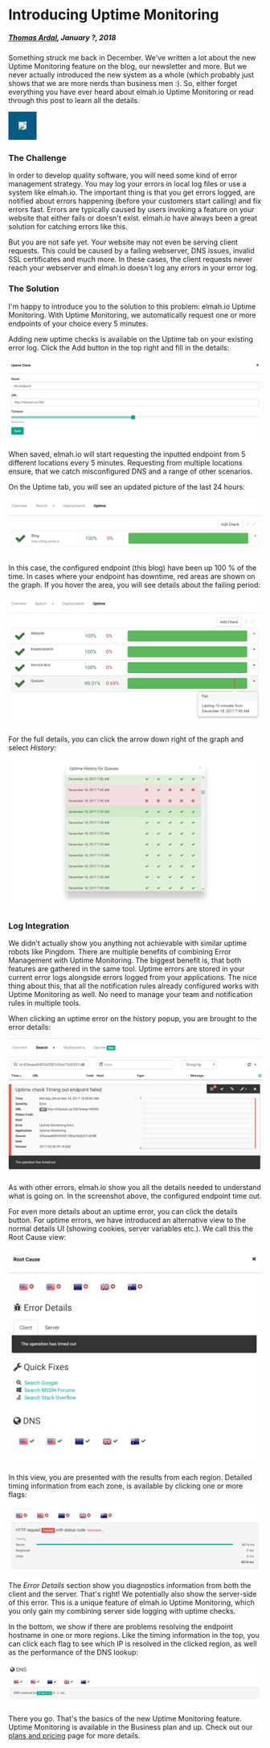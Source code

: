 # Introducing Uptime Monitoring

##### [Thomas Ardal](http://elmah.io/about/), January ?, 2018

Something struck me back in December. We've written a lot about the new Uptime Monitoring feature on the blog, our newsletter and more. But we never actually introduced the new system as a whole (which probably just shows that we are more nerds than business men :). So, either forget everything you have ever heard about elmah.io Uptime Monitoring or read through this post to learn all the details.

<img src="https://elmah.io/images/uptime_monitoring_map.gif" style="border: 20px solid #065c85;" />

### The Challenge

In order to develop quality software, you will need some kind of error management strategy. You may log your errors in local log files or use a system like elmah.io. The important thing is that you get errors logged, are notified about errors happening (before your customers start calling) and fix errors fast. Errors are typically caused by users invoking a feature on your website that either fails or doesn't exist. elmah.io have always been a great solution for catching errors like this.

But you are not safe yet. Your website may not even be serving client requests. This could be caused by a failing webserver, DNS issues, invalid SSL certificates and much more. In these cases, the client requests never reach your webserver and elmah.io doesn't log any errors in your error log.

### The Solution

I'm happy to introduce you to the solution to this problem: elmah.io Uptime Monitoring. With Uptime Monitoring, we automatically request one or more endpoints of your choice every 5 minutes.

Adding new uptime checks is available on the Uptime tab on your existing error log. Click the Add button in the top right and fill in the details:

![Add uptime check](images/add_uptime_check.png)

When saved, elmah.io will start requesting the inputted endpoint from 5 different locations every 5 minutes. Requesting from multiple locations ensure, that we catch misconfigured DNS and a range of other scenarios.

On the Uptime tab, you will see an updated picture of the last 24 hours:

![Uptime checks overview](images/uptime_checks.png)

In this case, the configured endpoint (this blog) have been up 100 % of the time. In cases where your endpoint has downtime, red areas are shown on the graph. If you hover the area, you will see details about the failing period:

![Uptime check with error](images/uptime_check_with_error.png)

For the full details, you can click the arrow down right of the graph and select _History_:

![Uptime history](images/uptime_history.png)

### Log Integration

We didn't actually show you anything not achievable with similar uptime robots like Pingdom. There are multiple benefits of combining Error Management with Uptime Monitoring. The biggest benefit is, that both features are gathered in the same tool. Uptime errors are stored in your current error logs alongside errors logged from your applications. The nice thing about this, that all the notification rules already configured works with Uptime Monitoring as well. No need to manage your team and notification rules in multiple tools.

When clicking an uptime error on the history popup, you are brought to the error details:

![Uptime error details](images/uptime_error_details.png)

As with other errors, elmah.io show you all the details needed to understand what is going on. In the screenshot above, the configured endpoint time out.

For even more details about an uptime error, you can click the details button. For uptime errors, we have introduced an alternative view to the normal details UI (showing cookies, server variables etc.). We call this the Root Cause view:

![Root cause view](images/root_cause_view.png)

In this view, you are presented with the results from each region. Detailed timing information from each zone, is available by clicking one or more flags:

![Root cause timing](images/root_cause_timing.png)

The _Error Details_ section show you diagnostics information from both the client and the server. That's right! We potentially also show the server-side of this error. This is a unique feature of elmah.io Uptime Monitoring, which you only gain my combining server side logging with uptime checks.

In the bottom, we show if there are problems resolving the endpoint hostname in one or more regions. Like the timing information in the top, you can click each flag to see which IP is resolved in the clicked region, as well as the performance of the DNS lookup:

![DNS resolve](images/dns_resolve.png)

There you go. That's the basics of the new Uptime Monitoring feature. Uptime Monitoring is available in the Business plan and up. Check out our [plans and pricing](https://elmah.io/pricing/) page for more details.